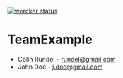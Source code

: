 [![wercker status](https://app.wercker.com/status/a4a881de911c01cbfe8f8d483b61d5d5/s/master "wercker status")](https://app.wercker.com/project/bykey/a4a881de911c01cbfe8f8d483b61d5d5)

# TeamExample

* Colin Rundel - rundel@gmail.com
* John Doe - j.doe@gmail.com
